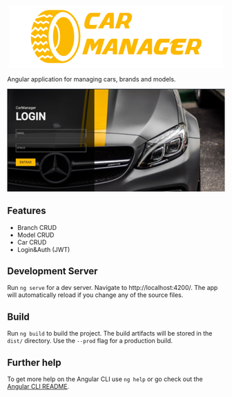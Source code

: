 <p align="center">
  <img src="./../docs/logo-primary.png" />
</p>

Angular application for managing cars, brands and models.

<p align="center">
  <img src="../docs/carmanager.JPG" />
</p>

## Features
* Branch CRUD
* Model CRUD
* Car CRUD
* Login&Auth (JWT)

## Development Server
Run `ng serve` for a dev server. Navigate to http://localhost:4200/. The app will automatically reload if you change any of the source files.

## Build
Run `ng build` to build the project. The build artifacts will be stored in the `dist/` directory. Use the `--prod` flag for a production build.

## Further help
To get more help on the Angular CLI use `ng help` or go check out the [Angular CLI README](https://github.com/angular/angular-cli/blob/master/README.md).
